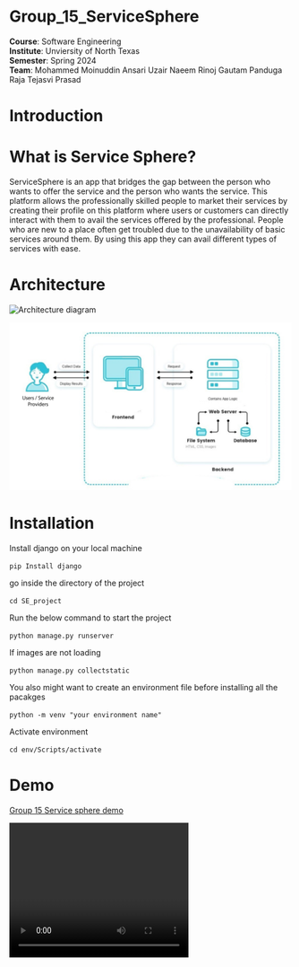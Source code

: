 # Group_15_ServiceSphere

<b>Course</b>: Software Engineering <br>
<b>Institute</b>: Unviersity of North Texas <br>
<b>Semester</b>: Spring 2024 <br>
<b>Team</b>: 
Mohammed Moinuddin Ansari
Uzair Naeem
Rinoj Gautam
Panduga Raja Tejasvi Prasad


# Introduction
# What is Service Sphere?
ServiceSphere is an app that bridges the gap between the person who wants to offer the service and the person who wants the service. This platform allows the professionally skilled people to market their services by creating their profile on this platform where users or customers can directly interact with them to avail the services offered by the professional. People who are new to a place often get troubled due to the unavailability of basic services around them. By using this app they can avail different types of services with ease.

# Architecture
![Architecture diagram](https://drive.google.com/file/d/1UR7gl5ozkHstaR99sacem0cD84jV2OnH/view?usp=sharing)

![Architecture diagram](Demo/Architecture.jpg)

# Installation
Install django on your local machine

`pip Install django`

go inside the directory of the project

`cd SE_project`

Run the below command to start the project

`python manage.py runserver`

If images are not loading

`python manage.py collectstatic`

You also might want to create an environment file before installing all the pacakges

`python -m venv "your environment name"`

Activate environment

`cd env/Scripts/activate`

# Demo
[Group 15 Service sphere demo](https://drive.google.com/file/d/1DWmbAlssI51a66Ksoxoc0qwRWSD_vlXQ/preview)


<video width="320" height="240" controls>
  <source src="Demo/Demo Group 15_serviceSphere.mp4" type="video/mp4">
  Your browser does not support the video tag.
</video>



